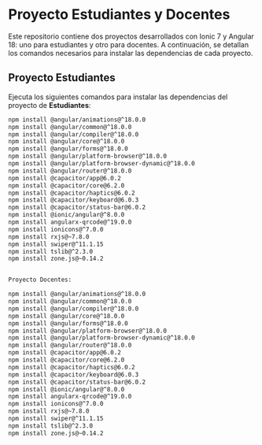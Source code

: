 # Proyecto Estudiantes y Docentes

Este repositorio contiene dos proyectos desarrollados con Ionic 7 y Angular 18: uno para estudiantes y otro para docentes. A continuación, se detallan los comandos necesarios para instalar las dependencias de cada proyecto.

## Proyecto Estudiantes

Ejecuta los siguientes comandos para instalar las dependencias del proyecto de **Estudiantes**:

```bash
npm install @angular/animations@^18.0.0
npm install @angular/common@^18.0.0
npm install @angular/compiler@^18.0.0
npm install @angular/core@^18.0.0
npm install @angular/forms@^18.0.0
npm install @angular/platform-browser@^18.0.0
npm install @angular/platform-browser-dynamic@^18.0.0
npm install @angular/router@^18.0.0
npm install @capacitor/app@6.0.2
npm install @capacitor/core@6.2.0
npm install @capacitor/haptics@6.0.2
npm install @capacitor/keyboard@6.0.3
npm install @capacitor/status-bar@6.0.2
npm install @ionic/angular@^8.0.0
npm install angularx-qrcode@^19.0.0
npm install ionicons@^7.0.0
npm install rxjs@~7.8.0
npm install swiper@^11.1.15
npm install tslib@^2.3.0
npm install zone.js@~0.14.2


Proyecto Docentes:

npm install @angular/animations@^18.0.0
npm install @angular/common@^18.0.0
npm install @angular/compiler@^18.0.0
npm install @angular/core@^18.0.0
npm install @angular/forms@^18.0.0
npm install @angular/platform-browser@^18.0.0
npm install @angular/platform-browser-dynamic@^18.0.0
npm install @angular/router@^18.0.0
npm install @capacitor/app@6.0.2
npm install @capacitor/core@6.2.0
npm install @capacitor/haptics@6.0.2
npm install @capacitor/keyboard@6.0.3
npm install @capacitor/status-bar@6.0.2
npm install @ionic/angular@^8.0.0
npm install angularx-qrcode@^19.0.0
npm install ionicons@^7.0.0
npm install rxjs@~7.8.0
npm install swiper@^11.1.15
npm install tslib@^2.3.0
npm install zone.js@~0.14.2
